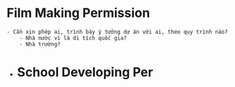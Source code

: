 # Film Making Permission
	- Cần xin phép ai, trình bày ý tưởng dự án với ai, theo quy trình nào?
		- Nhà nước vì là di tích quốc gia?
		- Nhà trường?
- # School Developing Per